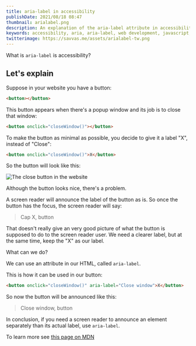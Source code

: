 ```yaml
---
title: aria-label in accessibility
publishDate: 2021/08/18 08:47
thumbnail: arialabel.png
description: An explanation of the aria-label attribute in accessibility
keywords: accessibility, aria, aria-label, web development, javascript, hoisting, explained
twitterimage: https://savvas.me/assets/arialabel-tw.png
---
```


What is `aria-label` is accessibility?

## Let's explain

Suppose in your website you have a button:

```html
<button></button>
```

This button appears when there's a popup window and its job is to close that window:

```html
<button onclick="closeWindow()"></button>
```

To make the button as minimal as possible, you decide to give it a label "X", instead of "Close":

```html
<button onclick="closeWindow()">X</button>
```

So the button will look like this:

![The close button in the website](/assets/closebutton1.png)

Although the button looks nice, there's a problem.

A screen reader will announce the label of the button as is. So once the button has the focus, the screen reader will say:

> Cap X, button

That doesn't really give an very good picture of what the button is supposed to do to the screen reader user. We need a clearer label, but at the same time, keep the "X" as our label.

What can we do?

We can use an attribute in our HTML, called `aria-label`.

This is how it can be used in our button:

```html
<button onclick="closeWindow()" aria-label="Close window">X</button>
```

So now the button will be announced like this:

> Close window, button

In conclusion, if you need a screen reader to announce an element separately than its actual label, use `aria-label`.

To learn more see [this page on MDN](https://developer.mozilla.org/en-US/docs/Web/Accessibility/ARIA/ARIA_Techniques/Using_the_aria-label_attribute)
